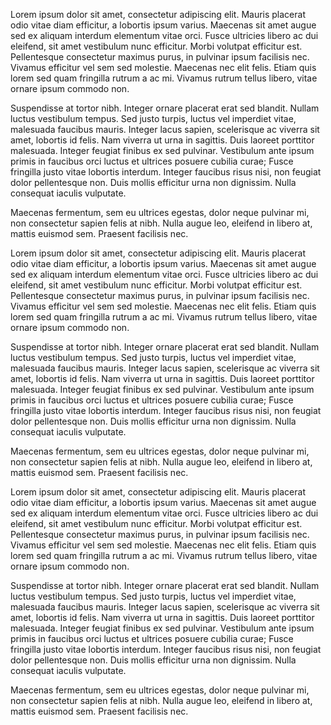 Lorem ipsum dolor sit amet, consectetur adipiscing elit. Mauris placerat odio vitae diam efficitur, a lobortis ipsum varius. Maecenas sit amet augue sed ex aliquam interdum elementum vitae orci. Fusce ultricies libero ac dui eleifend, sit amet vestibulum nunc efficitur. Morbi volutpat efficitur est. Pellentesque consectetur maximus purus, in pulvinar ipsum facilisis nec. Vivamus efficitur vel sem sed molestie. Maecenas nec elit felis. Etiam quis lorem sed quam fringilla rutrum a ac mi. Vivamus rutrum tellus libero, vitae ornare ipsum commodo non.

Suspendisse at tortor nibh. Integer ornare placerat erat sed blandit. Nullam luctus vestibulum tempus. Sed justo turpis, luctus vel imperdiet vitae, malesuada faucibus mauris. Integer lacus sapien, scelerisque ac viverra sit amet, lobortis id felis. Nam viverra ut urna in sagittis. Duis laoreet porttitor malesuada. Integer feugiat finibus ex sed pulvinar. Vestibulum ante ipsum primis in faucibus orci luctus et ultrices posuere cubilia curae; Fusce fringilla justo vitae lobortis interdum. Integer faucibus risus nisi, non feugiat dolor pellentesque non. Duis mollis efficitur urna non dignissim. Nulla consequat iaculis vulputate.

Maecenas fermentum, sem eu ultrices egestas, dolor neque pulvinar mi, non consectetur sapien felis at nibh. Nulla augue leo, eleifend in libero at, mattis euismod sem. Praesent facilisis nec.

Lorem ipsum dolor sit amet, consectetur adipiscing elit. Mauris placerat odio vitae diam efficitur, a lobortis ipsum varius. Maecenas sit amet augue sed ex aliquam interdum elementum vitae orci. Fusce ultricies libero ac dui eleifend, sit amet vestibulum nunc efficitur. Morbi volutpat efficitur est. Pellentesque consectetur maximus purus, in pulvinar ipsum facilisis nec. Vivamus efficitur vel sem sed molestie. Maecenas nec elit felis. Etiam quis lorem sed quam fringilla rutrum a ac mi. Vivamus rutrum tellus libero, vitae ornare ipsum commodo non.

Suspendisse at tortor nibh. Integer ornare placerat erat sed blandit. Nullam luctus vestibulum tempus. Sed justo turpis, luctus vel imperdiet vitae, malesuada faucibus mauris. Integer lacus sapien, scelerisque ac viverra sit amet, lobortis id felis. Nam viverra ut urna in sagittis. Duis laoreet porttitor malesuada. Integer feugiat finibus ex sed pulvinar. Vestibulum ante ipsum primis in faucibus orci luctus et ultrices posuere cubilia curae; Fusce fringilla justo vitae lobortis interdum. Integer faucibus risus nisi, non feugiat dolor pellentesque non. Duis mollis efficitur urna non dignissim. Nulla consequat iaculis vulputate.

Maecenas fermentum, sem eu ultrices egestas, dolor neque pulvinar mi, non consectetur sapien felis at nibh. Nulla augue leo, eleifend in libero at, mattis euismod sem. Praesent facilisis nec.

Lorem ipsum dolor sit amet, consectetur adipiscing elit. Mauris placerat odio vitae diam efficitur, a lobortis ipsum varius. Maecenas sit amet augue sed ex aliquam interdum elementum vitae orci. Fusce ultricies libero ac dui eleifend, sit amet vestibulum nunc efficitur. Morbi volutpat efficitur est. Pellentesque consectetur maximus purus, in pulvinar ipsum facilisis nec. Vivamus efficitur vel sem sed molestie. Maecenas nec elit felis. Etiam quis lorem sed quam fringilla rutrum a ac mi. Vivamus rutrum tellus libero, vitae ornare ipsum commodo non.

Suspendisse at tortor nibh. Integer ornare placerat erat sed blandit. Nullam luctus vestibulum tempus. Sed justo turpis, luctus vel imperdiet vitae, malesuada faucibus mauris. Integer lacus sapien, scelerisque ac viverra sit amet, lobortis id felis. Nam viverra ut urna in sagittis. Duis laoreet porttitor malesuada. Integer feugiat finibus ex sed pulvinar. Vestibulum ante ipsum primis in faucibus orci luctus et ultrices posuere cubilia curae; Fusce fringilla justo vitae lobortis interdum. Integer faucibus risus nisi, non feugiat dolor pellentesque non. Duis mollis efficitur urna non dignissim. Nulla consequat iaculis vulputate.

Maecenas fermentum, sem eu ultrices egestas, dolor neque pulvinar mi, non consectetur sapien felis at nibh. Nulla augue leo, eleifend in libero at, mattis euismod sem. Praesent facilisis nec.
